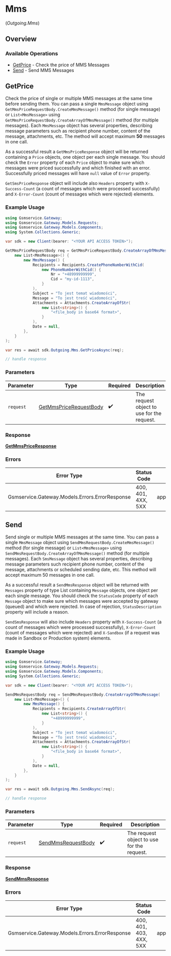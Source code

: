 # Mms
(*Outgoing.Mms*)

## Overview

### Available Operations

* [GetPrice](#getprice) - Check the price of MMS Messages
* [Send](#send) - Send MMS Messages

## GetPrice


Check the price of single or multiple MMS messages at the same time before sending them. You can pass a single `MmsMessage` object using `GetMmsPriceRequestBody.CreateMmsMessage()` method (for single message) or `List<MmsMessage>` using `GetMmsPriceRequestBody.CreateArrayOfMmsMessage()` method (for multiple messages). Each `MmsMessage` object has several properties, describing message parameters such as recipient phone number, content of the message, attachments, etc.
The method will accept maximum **50** messages in one call.

As a successful result a `GetMmsPriceResponse` object will be returned  containing a `Price` objects, one object per each single message. You should check the `Error` property of each `Price` object to make sure which messages were priced successfully and which finished with an error. Successfully priced messages will have `null` value of `Error` property.

`GetSmsPriceResponse` object will include also `Headers` property with `X-Success-Count` (a count of messages which were processed successfully) and `X-Error-Count` (count of messages which were rejected) elements.

### Example Usage

```csharp
using Gsmservice.Gateway;
using Gsmservice.Gateway.Models.Requests;
using Gsmservice.Gateway.Models.Components;
using System.Collections.Generic;

var sdk = new Client(bearer: "<YOUR API ACCESS TOKEN>");

GetMmsPriceRequestBody req = GetMmsPriceRequestBody.CreateArrayOfMmsMessage(
    new List<MmsMessage>() {
        new MmsMessage() {
            Recipients = Recipients.CreatePhoneNumberWithCid(
                new PhoneNumberWithCid() {
                    Nr = "+48999999999",
                    Cid = "my-id-1113",
                }
            ),
            Subject = "To jest temat wiadomości",
            Message = "To jest treść wiadomości",
            Attachments = Attachments.CreateArrayOfStr(
                new List<string>() {
                    "<file_body in base64 format>",
                }
            ),
            Date = null,
        },
    }
);

var res = await sdk.Outgoing.Mms.GetPriceAsync(req);

// handle response
```

### Parameters

| Parameter                                                                 | Type                                                                      | Required                                                                  | Description                                                               |
| ------------------------------------------------------------------------- | ------------------------------------------------------------------------- | ------------------------------------------------------------------------- | ------------------------------------------------------------------------- |
| `request`                                                                 | [GetMmsPriceRequestBody](../../Models/Requests/GetMmsPriceRequestBody.md) | :heavy_check_mark:                                                        | The request object to use for the request.                                |

### Response

**[GetMmsPriceResponse](../../Models/Requests/GetMmsPriceResponse.md)**

### Errors

| Error Type                                     | Status Code                                    | Content Type                                   |
| ---------------------------------------------- | ---------------------------------------------- | ---------------------------------------------- |
| Gsmservice.Gateway.Models.Errors.ErrorResponse | 400, 401, 4XX, 5XX                             | application/problem+json                       |

## Send


Send single or multiple MMS messages at the same time. You can pass a single `MmsMessage` object using `SendMmsRequestBody.CreateMmsMessage()` method (for single message) or `List<MmsMessage>` using `SendMmsRequestBody.CreateArrayOfMmsMessage()` method (for multiple messages). Each `SmsMessage` object has several properties, describing message parameters such recipient phone number, content of the message, attachments or scheduled sending date, etc. This method will accept maximum 50 messages in one call.

As a successful result a `SendMmsResponse` object will be returned with `Messages` property of type List<Message> containing `Message` objects, one object per each single message. You should check the `StatusCode` property of each `Message` object to make sure which messages were accepted by gateway (queued) and which were rejected. In case of rejection, `StatusDescription` property will include a reason.

`SendSmsResponse` will also include `Headers` property with `X-Success-Count` (a count of messages which were processed successfully), `X-Error-Count` (count of messages which were rejected) and `X-Sandbox` (if a request was made in Sandbox or Production system) elements.

### Example Usage

```csharp
using Gsmservice.Gateway;
using Gsmservice.Gateway.Models.Requests;
using Gsmservice.Gateway.Models.Components;
using System.Collections.Generic;

var sdk = new Client(bearer: "<YOUR API ACCESS TOKEN>");

SendMmsRequestBody req = SendMmsRequestBody.CreateArrayOfMmsMessage(
    new List<MmsMessage>() {
        new MmsMessage() {
            Recipients = Recipients.CreateArrayOfStr(
                new List<string>() {
                    "+48999999999",
                }
            ),
            Subject = "To jest temat wiadomości",
            Message = "To jest treść wiadomości",
            Attachments = Attachments.CreateArrayOfStr(
                new List<string>() {
                    "<file_body in base64 format>",
                }
            ),
            Date = null,
        },
    }
);

var res = await sdk.Outgoing.Mms.SendAsync(req);

// handle response
```

### Parameters

| Parameter                                                         | Type                                                              | Required                                                          | Description                                                       |
| ----------------------------------------------------------------- | ----------------------------------------------------------------- | ----------------------------------------------------------------- | ----------------------------------------------------------------- |
| `request`                                                         | [SendMmsRequestBody](../../Models/Requests/SendMmsRequestBody.md) | :heavy_check_mark:                                                | The request object to use for the request.                        |

### Response

**[SendMmsResponse](../../Models/Requests/SendMmsResponse.md)**

### Errors

| Error Type                                     | Status Code                                    | Content Type                                   |
| ---------------------------------------------- | ---------------------------------------------- | ---------------------------------------------- |
| Gsmservice.Gateway.Models.Errors.ErrorResponse | 400, 401, 403, 4XX, 5XX                        | application/problem+json                       |